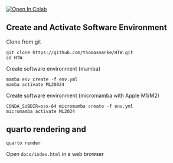 [![Open In Colab](https://colab.research.google.com/assets/colab-badge.svg)](https://colab.research.google.com/github/thomasmanke/HTW/)

## Create and Activate Software Environment

Clone from git
```
git clone https://github.com/thomasmanke/HTW.git
cd HTW
```

Create software environment (mamba)
```
mamba env create -f env.yml
mamba activate ML20024
```

Create software environment (micromamba with Apple M1/M2)
```
CONDA_SUBDIR=osx-64 micromamba create -f env.yml
micromamba activate ML2024
```

## quarto rendering and 
```
quarto render
```

Open `docs/index.html` in a web browser